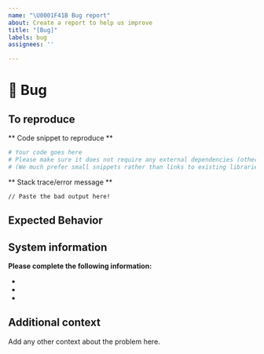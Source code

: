 ```yaml
---
name: "\U0001F41B Bug report"
about: Create a report to help us improve
title: "[Bug]"
labels: bug
assignees: ''

---
```


# 🐛 Bug

<!-- A clear and concise description of what the bug is. -->

## To reproduce

** Code snippet to reproduce **
```python
# Your code goes here
# Please make sure it does not require any external dependencies (other than PyTorch!)
# (We much prefer small snippets rather than links to existing libraries!)
```

** Stack trace/error message **
```
// Paste the bad output here!
```

## Expected Behavior

<!-- A clear and concise description of what you expected to happen. -->

## System information

**Please complete the following information:**
- <!-- GPyTorch Version (run `print(gpytorch.__version__)` -->
- <!-- PyTorch Version (run `print(torch.__version__)` -->
- <!-- Computer OS -->

## Additional context
Add any other context about the problem here.
